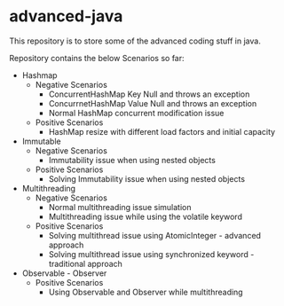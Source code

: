 # advanced-java

This repository is to store some of the advanced coding stuff in java.

Repository contains the below Scenarios so far:
* Hashmap
  * Negative Scenarios
    * ConcurrentHashMap Key Null and throws an exception
    * ConcurrnetHashMap Value Null and throws an exception
    * Normal HashMap concurrent modification issue
  * Positive Scenarios
    * HashMap resize with different load factors and initial capacity
* Immutable
  * Negative Scenarios
    * Immutability issue when using nested objects
  * Positive Scenarios
    * Solving Immutability issue when using nested objects
* Multithreading
  * Negative Scenarios
    * Normal multithreading issue simulation
    * Multithreading issue while using the volatile keyword
  * Positive Scenarios
    * Solving multithread issue using AtomicInteger - advanced approach
    * Solving multithread issue using synchronized keyword - traditional approach
* Observable - Observer
  * Positive Scenarios
    * Using Observable and Observer while multithreading
  
